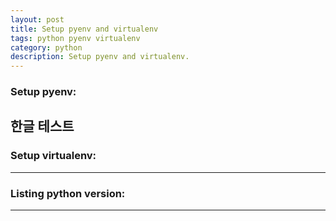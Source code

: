 ```yaml
---
layout: post
title: Setup pyenv and virtualenv
tags: python pyenv virtualenv
category: python
description: Setup pyenv and virtualenv.
---
```


<!--description-->

### Setup pyenv:
한글 테스트
----

### Setup virtualenv:

----

### Listing python version:


----


